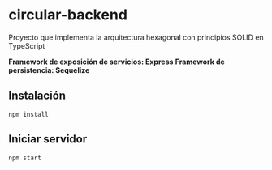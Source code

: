 # circular-backend

Proyecto que implementa la arquitectura hexagonal con principios SOLID en TypeScript

**Framework de exposición de servicios: Express**
**Framework de persistencia: Sequelize**


## Instalación
```
npm install
```

## Iniciar servidor
```
npm start
```
